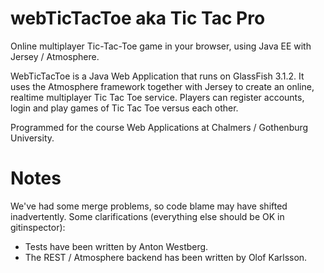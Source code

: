 webTicTacToe aka Tic Tac Pro
============
Online multiplayer Tic-Tac-Toe game in your browser, using Java EE with Jersey / Atmosphere.

WebTicTacToe is a Java Web Application that runs on GlassFish 3.1.2. It uses the Atmosphere framework together with Jersey to create an online, realtime multiplayer Tic Tac Toe service. Players can register accounts, login and play games of Tic Tac Toe versus each other. 

Programmed for the course Web Applications at Chalmers / Gothenburg University.

Notes
=====
We've had some merge problems, so code blame may have shifted inadvertently.
Some clarifications (everything else should be OK in gitinspector):

* Tests have been written by Anton Westberg.
* The REST / Atmosphere backend has been written by Olof Karlsson.
